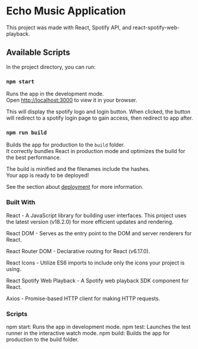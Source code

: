 # Echo Music Application

This project was made with React, Spotify API, and react-spotify-web-playback.

## Available Scripts

In the project directory, you can run:

### `npm start`

Runs the app in the development mode.\
Open [http://localhost:3000](http://localhost:3000) to view it in your browser.

This will display the spotify logo and login button.
When clicked, the button will redirect to a spotify login page to gain access, then redirect to app after.

### `npm run build`

Builds the app for production to the `build` folder.\
It correctly bundles React in production mode and optimizes the build for the best performance.

The build is minified and the filenames include the hashes.\
Your app is ready to be deployed!

See the section about [deployment](https://facebook.github.io/create-react-app/docs/deployment) for more information.

### Built With
React - A JavaScript library for building user interfaces. This project uses the latest version (v18.2.0) for more efficient updates and rendering.

React DOM - Serves as the entry point to the DOM and server renderers for React.

React Router DOM - Declarative routing for React (v6.17.0).

React Icons - Utilize ES6 imports to include only the icons your project is using.

React Spotify Web Playback - A Spotify web playback SDK component for React.

Axios - Promise-based HTTP client for making HTTP requests.

### Scripts
npm start: Runs the app in development mode.
npm test: Launches the test runner in the interactive watch mode.
npm build: Builds the app for production to the build folder.
